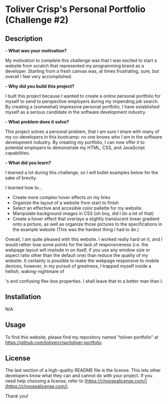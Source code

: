 # Toliver Crisp's Personal Portfolio (Challenge #2)

## Description

**- What was your motivation?**

My motivation to complete this challenge was that I was excited to start a website from scratch that represented my programming brand as a developer. Starting from a fresh canvas was, at times frustrating, sure, but overall I feel very accomplished.



**- Why did you build this project?**

I built this project because I wanted to create a online personal portfolio for myself to send to perspective employers during my impending job search. By creating a (somewhat) impressive personal portfolio, I have established myself as a serious candidate in the software development industry.


**- What problem does it solve?**

This project solves a personal problem, that I am sure I share with many of my co-developers in this bootcamp: no one knows who I am in the software development industry. By creating my portfolio, I can now offer it to potential employers to demonstrate my HTML, CSS, and JavaScript capabilities.


**- What did you learn?**

I learned a lot during this challenge, so I will bullet examples below for the sake of brevity.

I learned how to...

- Create more complex hover effects on my links
- Organize the layout of a website from start to finish
- Select an effective and accesible color pallette for my website.
- Manipulate background images in CSS (oh boy, did I do a lot of that)
- Create a hover effect that overlays a slightly translucent linear gradient onto a picture, as well as organize those pictures to the specifications in the example website (This was the hardest thing I had to do.)

Overall, I am quite pleased with this website. I worked really hard on it, and I would rather lose some points for the lack of responsiveness (i.e. the webpage layout will implode in on itself, if you use any window size or aspect ratio other than the default one) than reduce the quality of my website. It certainly is possible to make the webpage responsive to mobile devices, however, in my pursuit of greatness, I trapped myself inside a hellish, waking-nightmare of <div>'s and confusing flex-box properties. I shall leave that to a better man than I.

## Installation

N/A

## Usage

To find this website, please find my repository named "toliver-portfolio" at https://github.com/tolivercrisp/toliver-portfolio.

## License

The last section of a high-quality README file is the license. This lets other developers know what they can and cannot do with your project. If you need help choosing a license, refer to [https://choosealicense.com/](https://choosealicense.com/).

Thank you!
